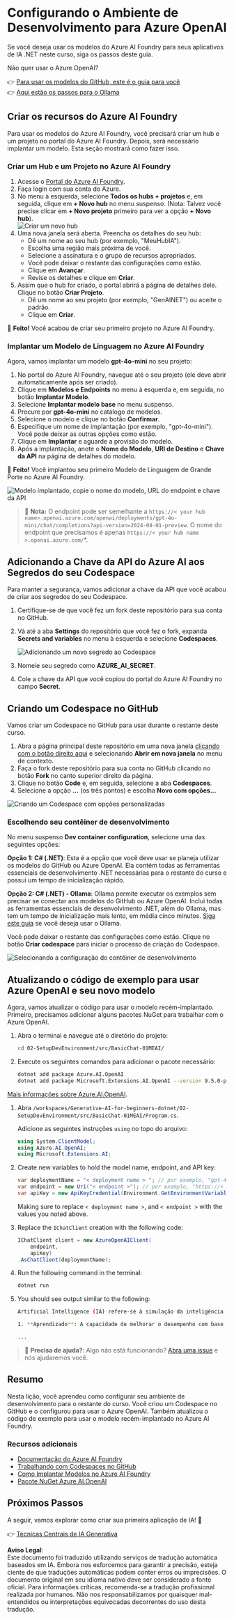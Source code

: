 # Configurando o Ambiente de Desenvolvimento para Azure OpenAI

Se você deseja usar os modelos do Azure AI Foundry para seus aplicativos de IA .NET neste curso, siga os passos deste guia.

Não quer usar o Azure OpenAI?

👉 [Para usar os modelos do GitHub, este é o guia para você](README.md)  
👉 [Aqui estão os passos para o Ollama](getting-started-ollama.md)

## Criar os recursos do Azure AI Foundry

Para usar os modelos do Azure AI Foundry, você precisará criar um hub e um projeto no portal do Azure AI Foundry. Depois, será necessário implantar um modelo. Esta seção mostrará como fazer isso.

### Criar um Hub e um Projeto no Azure AI Foundry

1. Acesse o [Portal do Azure AI Foundry](https://ai.azure.com/).
1. Faça login com sua conta do Azure.
1. No menu à esquerda, selecione **Todos os hubs + projetos** e, em seguida, clique em **+ Novo hub** no menu suspenso. (Nota: Talvez você precise clicar em **+ Novo projeto** primeiro para ver a opção **+ Novo hub**).  
    ![Criar um novo hub](../../../translated_images/ai-foundry-hub-selection.dc9bf6b90ab4b2b9f94ae6274422bcd318ee09091350750062740479f69a651c.pt.png)
1. Uma nova janela será aberta. Preencha os detalhes do seu hub:
    - Dê um nome ao seu hub (por exemplo, "MeuHubIA").
    - Escolha uma região mais próxima de você.
    - Selecione a assinatura e o grupo de recursos apropriados.
    - Você pode deixar o restante das configurações como estão.
    - Clique em **Avançar**.
    - Revise os detalhes e clique em **Criar**.
1. Assim que o hub for criado, o portal abrirá a página de detalhes dele. Clique no botão **Criar Projeto**.
    - Dê um nome ao seu projeto (por exemplo, "GenAINET") ou aceite o padrão.
    - Clique em **Criar**.

🎉 **Feito!** Você acabou de criar seu primeiro projeto no Azure AI Foundry.

### Implantar um Modelo de Linguagem no Azure AI Foundry

Agora, vamos implantar um modelo **gpt-4o-mini** no seu projeto:

1. No portal do Azure AI Foundry, navegue até o seu projeto (ele deve abrir automaticamente após ser criado).
1. Clique em **Modelos e Endpoints** no menu à esquerda e, em seguida, no botão **Implantar Modelo**.
1. Selecione **Implantar modelo base** no menu suspenso.
1. Procure por **gpt-4o-mini** no catálogo de modelos.
1. Selecione o modelo e clique no botão **Confirmar**.
1. Especifique um nome de implantação (por exemplo, "gpt-4o-mini"). Você pode deixar as outras opções como estão.
1. Clique em **Implantar** e aguarde a provisão do modelo.
1. Após a implantação, anote o **Nome do Modelo**, **URI de Destino** e **Chave da API** na página de detalhes do modelo.

🎉 **Feito!** Você implantou seu primeiro Modelo de Linguagem de Grande Porte no Azure AI Foundry.

![Modelo implantado, copie o nome do modelo, URL do endpoint e chave da API](../../../translated_images/deploytoazure-20-copymodelinfo.9797a0bffd24459c9b977d98e18a089accaece2917d2abcde4ab96db957e0fcb.pt.png)

> 📝 **Nota:** O endpoint pode ser semelhante a `https://< your hub name>.openai.azure.com/openai/deployments/gpt-4o-mini/chat/completions?api-version=2024-08-01-preview`. O nome do endpoint que precisamos é apenas `https://< your hub name >.openai.azure.com/`*.

## Adicionando a Chave da API do Azure AI aos Segredos do seu Codespace

Para manter a segurança, vamos adicionar a chave da API que você acabou de criar aos segredos do seu Codespace.

1. Certifique-se de que você fez um fork deste repositório para sua conta no GitHub.
1. Vá até a aba **Settings** do repositório que você fez o fork, expanda **Secrets and variables** no menu à esquerda e selecione **Codespaces**.

    ![Adicionando um novo segredo ao Codespace](../../../translated_images/codespaces-secret.0e168026d0078356489f51ca61b195603283511c73bb805b056619f994652f7c.pt.jpeg)
1. Nomeie seu segredo como **AZURE_AI_SECRET**.
1. Cole a chave da API que você copiou do portal do Azure AI Foundry no campo **Secret**.

## Criando um Codespace no GitHub

Vamos criar um Codespace no GitHub para usar durante o restante deste curso.

1. Abra a página principal deste repositório em uma nova janela [clicando com o botão direito aqui](https://github.com/microsoft/Generative-AI-for-beginners-dotnet) e selecionando **Abrir em nova janela** no menu de contexto.
1. Faça o fork deste repositório para sua conta no GitHub clicando no botão **Fork** no canto superior direito da página.
1. Clique no botão **Code** e, em seguida, selecione a aba **Codespaces**.
1. Selecione a opção **...** (os três pontos) e escolha **Novo com opções...**

![Criando um Codespace com opções personalizadas](../../../translated_images/creating-codespace.0e7334f85cf4c8d0e080a0d5b4c76c24c5bbe6bddf48dcd1403e092ea0d9bce9.pt.png)

### Escolhendo seu contêiner de desenvolvimento

No menu suspenso **Dev container configuration**, selecione uma das seguintes opções:

**Opção 1: C# (.NET)**: Esta é a opção que você deve usar se planeja utilizar os modelos do GitHub ou Azure OpenAI. Ela contém todas as ferramentas essenciais de desenvolvimento .NET necessárias para o restante do curso e possui um tempo de inicialização rápido.

**Opção 2: C# (.NET) - Ollama**: Ollama permite executar os exemplos sem precisar se conectar aos modelos do GitHub ou Azure OpenAI. Inclui todas as ferramentas essenciais de desenvolvimento .NET, além do Ollama, mas tem um tempo de inicialização mais lento, em média cinco minutos. [Siga este guia](getting-started-ollama.md) se você deseja usar o Ollama.

Você pode deixar o restante das configurações como estão. Clique no botão **Criar codespace** para iniciar o processo de criação do Codespace.

![Selecionando a configuração do contêiner de desenvolvimento](../../../translated_images/select-container-codespace.9b8ca34b6ff8b4cb80973924cbc1894cf7672d233b0055b47f702db60c4c6221.pt.png)

## Atualizando o código de exemplo para usar Azure OpenAI e seu novo modelo

Agora, vamos atualizar o código para usar o modelo recém-implantado. Primeiro, precisamos adicionar alguns pacotes NuGet para trabalhar com o Azure OpenAI.

1. Abra o terminal e navegue até o diretório do projeto:

    ```bash
    cd 02-SetupDevEnvironment/src/BasicChat-01MEAI/
    ```

1. Execute os seguintes comandos para adicionar o pacote necessário:

    ```bash
    dotnet add package Azure.AI.OpenAI
    dotnet add package Microsoft.Extensions.AI.OpenAI --version 9.5.0-preview.1.25265.7
    ```

[Mais informações sobre Azure.AI.OpenAI](https://www.nuget.org/packages/Azure.AI.OpenAI/2.1.0#show-readme-container).

1. Abra `/workspaces/Generative-AI-for-beginners-dotnet/02-SetupDevEnvironment/src/BasicChat-01MEAI/Program.cs`.

    Adicione as seguintes instruções `using` no topo do arquivo:

    ```csharp
    using System.ClientModel;
    using Azure.AI.OpenAI;
    using Microsoft.Extensions.AI;

1. Create new variables to hold the model name, endpoint, and API key:

    ```csharp
    var deploymentName = "< deployment name > "; // por exemplo, "gpt-4o-mini"
    var endpoint = new Uri("< endpoint >"); // por exemplo, "https://< seu nome do hub >.openai.azure.com/"
    var apiKey = new ApiKeyCredential(Environment.GetEnvironmentVariable("AZURE_AI_SECRET"));
    ```

    Making sure to replace `< deployment name >`, and `< endpoint >` with the values you noted above.

1. Replace the `IChatClient` creation with the following code:

    ```csharp
    IChatClient client = new AzureOpenAIClient(
        endpoint,
        apiKey)
    .AsChatClient(deploymentName);
    ```

1. Run the following command in the terminal:

    ```bash
    dotnet run
    ```

1. You should see output similar to the following:

    ```bash
    Artificial Intelligence (IA) refere-se à simulação da inteligência humana em máquinas que são programadas para pensar e aprender como humanos. A IA abrange uma variedade de tecnologias e abordagens que permitem que computadores e sistemas realizem tarefas que normalmente exigem inteligência humana. Essas tarefas incluem:

    1. **Aprendizado**: A capacidade de melhorar o desempenho com base na experiência, geralmente por meio de algoritmos que analisam dados.
    
    ...
    ```

> 🙋 **Precisa de ajuda?**: Algo não está funcionando? [Abra uma issue](https://github.com/microsoft/Generative-AI-for-beginners-dotnet/issues/new?template=Blank+issue) e nós ajudaremos você.

## Resumo

Nesta lição, você aprendeu como configurar seu ambiente de desenvolvimento para o restante do curso. Você criou um Codespace no GitHub e o configurou para usar o Azure OpenAI. Também atualizou o código de exemplo para usar o modelo recém-implantado no Azure AI Foundry.

### Recursos adicionais

- [Documentação do Azure AI Foundry](https://learn.microsoft.com/azure/ai-services/)
- [Trabalhando com Codespaces no GitHub](https://docs.github.com/en/codespaces/getting-started)
- [Como Implantar Modelos no Azure AI Foundry](https://learn.microsoft.com/azure/ai-foundry/how-to/deploy-models-openai)
- [Pacote NuGet Azure.AI.OpenAI](https://www.nuget.org/packages/Azure.AI.OpenAI)

## Próximos Passos

A seguir, vamos explorar como criar sua primeira aplicação de IA! 🚀

👉 [Técnicas Centrais de IA Generativa](../03-CoreGenerativeAITechniques/readme.md)

**Aviso Legal**:  
Este documento foi traduzido utilizando serviços de tradução automática baseados em IA. Embora nos esforcemos para garantir a precisão, esteja ciente de que traduções automáticas podem conter erros ou imprecisões. O documento original em seu idioma nativo deve ser considerado a fonte oficial. Para informações críticas, recomenda-se a tradução profissional realizada por humanos. Não nos responsabilizamos por quaisquer mal-entendidos ou interpretações equivocadas decorrentes do uso desta tradução.